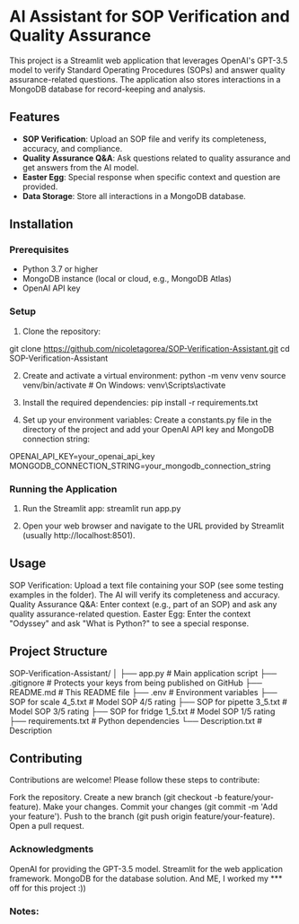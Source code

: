 # AI Assistant for SOP Verification and Quality Assurance

This project is a Streamlit web application that leverages OpenAI's GPT-3.5 model to verify Standard Operating Procedures (SOPs) and answer quality assurance-related questions. The application also stores interactions in a MongoDB database for record-keeping and analysis.

## Features

- **SOP Verification**: Upload an SOP file and verify its completeness, accuracy, and compliance.
- **Quality Assurance Q&A**: Ask questions related to quality assurance and get answers from the AI model.
- **Easter Egg**: Special response when specific context and question are provided.
- **Data Storage**: Store all interactions in a MongoDB database.

## Installation

### Prerequisites

- Python 3.7 or higher
- MongoDB instance (local or cloud, e.g., MongoDB Atlas)
- OpenAI API key

### Setup

1. Clone the repository:
   
git clone https://github.com/nicoletagorea/SOP-Verification-Assistant.git
cd SOP-Verification-Assistant

2. Create and activate a virtual environment:
python -m venv venv
source venv/bin/activate  # On Windows: venv\Scripts\activate

3. Install the required dependencies:
pip install -r requirements.txt

4. Set up your environment variables:
Create a constants.py file in the directory of the project and add your OpenAI API key and MongoDB connection string:

OPENAI_API_KEY=your_openai_api_key
MONGODB_CONNECTION_STRING=your_mongodb_connection_string

### Running the Application

1. Run the Streamlit app:
streamlit run app.py

2. Open your web browser and navigate to the URL provided by Streamlit (usually http://localhost:8501).

## Usage

SOP Verification: Upload a text file containing your SOP (see some testing examples in the folder). The AI will verify its completeness and accuracy.
Quality Assurance Q&A: Enter context (e.g., part of an SOP) and ask any quality assurance-related question.
Easter Egg: Enter the context "Odyssey" and ask "What is Python?" to see a special response.

## Project Structure

SOP-Verification-Assistant/
│
├── app.py                           # Main application script
├── .gitignore                       # Protects your keys from being published on GitHub
├── README.md                        # This README file
├── .env                             # Environment variables
├── SOP for scale 4_5.txt            # Model SOP 4/5 rating
├── SOP for pipette 3_5.txt          # Model SOP 3/5 rating
├── SOP for fridge 1_5.txt           # Model SOP 1/5 rating
├── requirements.txt                 # Python dependencies
└── Description.txt                  # Description

## Contributing
Contributions are welcome! Please follow these steps to contribute:

Fork the repository.
Create a new branch (git checkout -b feature/your-feature).
Make your changes.
Commit your changes (git commit -m 'Add your feature').
Push to the branch (git push origin feature/your-feature).
Open a pull request.

### Acknowledgments

OpenAI for providing the GPT-3.5 model.
Streamlit for the web application framework.
MongoDB for the database solution.
And ME, I worked my *** off for this project :))

### Notes:
